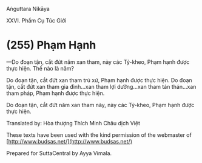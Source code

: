 Aṅguttara Nikāya

XXVI. Phẩm Cụ Túc Giới

# (255) Phạm Hạnh

—Do đoạn tận, cắt đứt năm xan tham, này các Tỷ-kheo, Phạm hạnh được thực hiện. Thế nào là năm?

Do đoạn tận, cắt đứt xan tham trú xứ, Phạm hạnh được thực hiện. Do đoạn tận, cắt đứt xan tham gia đình...xan tham lợi dưỡng...xan tham tán thán...xan tham pháp, Phạm hạnh được thực hiện.

Do đoạn tận, cắt đứt năm xan tham này, này các Tỷ-kheo, Phạm hạnh được thực hiện.

Translated by: Hòa thượng Thích Minh Châu dịch Việt

These texts have been used with the kind permission of the webmaster of [http://www.budsas.net/](http://www.budsas.net/)

Prepared for SuttaCentral by Ayya Vimala.